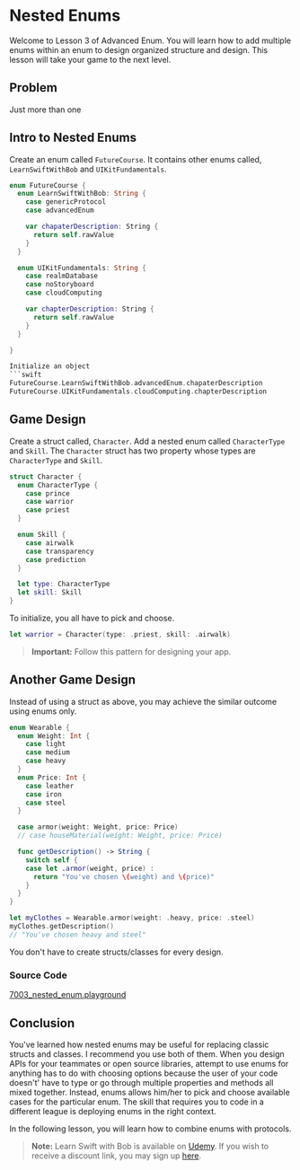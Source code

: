 # Nested Enums
Welcome to Lesson 3 of Advanced Enum. You will learn how to add multiple enums within an enum to design organized structure and design. This lesson will take your game to the next level.

## Problem
Just more than one

## Intro to Nested Enums
Create an enum called `FutureCourse`. It contains other enums called, `LearnSwiftWithBob` and `UIKitFundamentals`.

```swift
enum FutureCourse {
  enum LearnSwiftWithBob: String {
    case genericProtocol
    case advancedEnum

    var chapaterDescription: String {
      return self.rawValue
    }
  }

  enum UIKitFundamentals: String {
    case realmDatabase
    case noStoryboard
    case cloudComputing

    var chapterDescription: String {
      return self.rawValue
    }
  }

}

Initialize an object
```swift
FutureCourse.LearnSwiftWithBob.advancedEnum.chapaterDescription
FutureCourse.UIKitFundamentals.cloudComputing.chapterDescription
```

## Game Design
Create a struct called, `Character`. Add a nested enum called `CharacterType` and `Skill`. The `Character` struct has two property whose types are `CharacterType` and `Skill`.

```swift
struct Character {
  enum CharacterType {
    case prince
    case warrior
    case priest
  }

  enum Skill {
    case airwalk
    case transparency
    case prediction
  }

  let type: CharacterType
  let skill: Skill
}
```

To initialize, you all have to pick and choose.

```swift
let warrior = Character(type: .priest, skill: .airwalk)
```

> **Important:** Follow this pattern for designing your app.

## Another Game Design
Instead of using a struct as above, you may achieve the similar outcome using enums only.

```swift
enum Wearable {
  enum Weight: Int {
    case light
    case medium
    case heavy
  }
  enum Price: Int {
    case leather
    case iron
    case steel
  }

  case armor(weight: Weight, price: Price)
  // case houseMaterial(weight: Weight, price: Price)

  func getDescription() -> String {
    switch self {
    case let .armor(weight, price) :
      return "You've chosen \(weight) and \(price)"
    }
  }
}
```

```swift
let myClothes = Wearable.armor(weight: .heavy, price: .steel)
myClothes.getDescription()
// "You've chosen heavy and steel"
```
You don't have to create structs/classes for every design.

### Source Code
[7003_nested_enum.playground](https://www.dropbox.com/sh/mytpcew21atqal8/AABUFmbB1PlaFDkQYONEqIXTa?dl=0)

## Conclusion
You've learned how nested enums may be useful for replacing classic structs and classes. I recommend you use both of them. When you design APIs for your teammates or open source libraries, attempt to use enums for anything has to do with choosing options because the user of your code doesn't' have to type or go through multiple properties and methods all mixed together. Instead, enums allows him/her to pick and choose available cases for the particular enum. The skill that requires you to code in a different league is deploying enums in the right context.

In the following lesson, you will learn how to combine enums with protocols.

> **Note:** Learn Swift with Bob is available on [Udemy](https://udemy.com/learn-swift-with-bob/). If you wish to receive a discount link, you may sign up [here](https://goo.gl/RR4K27).
